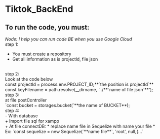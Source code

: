 # Tiktok_BackEnd
## To run the code, you must:
*Node: I help you can run code BE when you use Google Cloud*<br>
step 1:<br>
- You must create a repository
- Get all information as is projectId, file json
<br>
step 2:<br>
Look at the code below<br>
const projectId = process.env.PROJECT_ID;**`the position is projectId`**<br>
const keyFilename = path.resolve(__dirname, '../**`name of file json`**');
<br>
step 3:<br>
at file postController<br>
`const bucket = storages.bucket(`**the name of BUCKET**);
<br>
step 4:<br>
- With database<br>
+ Import file sql for xampp<br>
+ At file connectDB:
  * replace name file in Sequelize with name your file
  * Ex: `const sequelize = new Sequelize(`**name file**`, 'root', null,{...`



